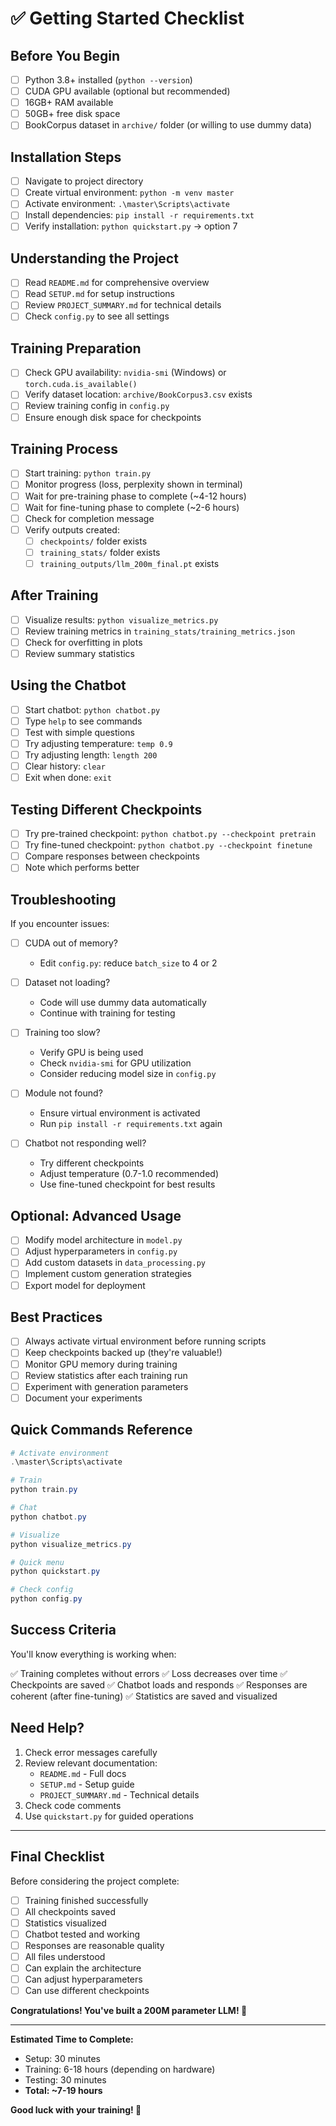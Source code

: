 # ✅ Getting Started Checklist

## Before You Begin

- [ ] Python 3.8+ installed (`python --version`)
- [ ] CUDA GPU available (optional but recommended)
- [ ] 16GB+ RAM available
- [ ] 50GB+ free disk space
- [ ] BookCorpus dataset in `archive/` folder (or willing to use dummy data)

## Installation Steps

- [ ] Navigate to project directory
- [ ] Create virtual environment: `python -m venv master`
- [ ] Activate environment: `.\master\Scripts\activate`
- [ ] Install dependencies: `pip install -r requirements.txt`
- [ ] Verify installation: `python quickstart.py` → option 7

## Understanding the Project

- [ ] Read `README.md` for comprehensive overview
- [ ] Read `SETUP.md` for setup instructions
- [ ] Review `PROJECT_SUMMARY.md` for technical details
- [ ] Check `config.py` to see all settings

## Training Preparation

- [ ] Check GPU availability: `nvidia-smi` (Windows) or `torch.cuda.is_available()`
- [ ] Verify dataset location: `archive/BookCorpus3.csv` exists
- [ ] Review training config in `config.py`
- [ ] Ensure enough disk space for checkpoints

## Training Process

- [ ] Start training: `python train.py`
- [ ] Monitor progress (loss, perplexity shown in terminal)
- [ ] Wait for pre-training phase to complete (~4-12 hours)
- [ ] Wait for fine-tuning phase to complete (~2-6 hours)
- [ ] Check for completion message
- [ ] Verify outputs created:
  - [ ] `checkpoints/` folder exists
  - [ ] `training_stats/` folder exists
  - [ ] `training_outputs/llm_200m_final.pt` exists

## After Training

- [ ] Visualize results: `python visualize_metrics.py`
- [ ] Review training metrics in `training_stats/training_metrics.json`
- [ ] Check for overfitting in plots
- [ ] Review summary statistics

## Using the Chatbot

- [ ] Start chatbot: `python chatbot.py`
- [ ] Type `help` to see commands
- [ ] Test with simple questions
- [ ] Try adjusting temperature: `temp 0.9`
- [ ] Try adjusting length: `length 200`
- [ ] Clear history: `clear`
- [ ] Exit when done: `exit`

## Testing Different Checkpoints

- [ ] Try pre-trained checkpoint: `python chatbot.py --checkpoint pretrain`
- [ ] Try fine-tuned checkpoint: `python chatbot.py --checkpoint finetune`
- [ ] Compare responses between checkpoints
- [ ] Note which performs better

## Troubleshooting

If you encounter issues:

- [ ] CUDA out of memory?
  - Edit `config.py`: reduce `batch_size` to 4 or 2
  
- [ ] Dataset not loading?
  - Code will use dummy data automatically
  - Continue with training for testing
  
- [ ] Training too slow?
  - Verify GPU is being used
  - Check `nvidia-smi` for GPU utilization
  - Consider reducing model size in `config.py`
  
- [ ] Module not found?
  - Ensure virtual environment is activated
  - Run `pip install -r requirements.txt` again
  
- [ ] Chatbot not responding well?
  - Try different checkpoints
  - Adjust temperature (0.7-1.0 recommended)
  - Use fine-tuned checkpoint for best results

## Optional: Advanced Usage

- [ ] Modify model architecture in `model.py`
- [ ] Adjust hyperparameters in `config.py`
- [ ] Add custom datasets in `data_processing.py`
- [ ] Implement custom generation strategies
- [ ] Export model for deployment

## Best Practices

- [ ] Always activate virtual environment before running scripts
- [ ] Keep checkpoints backed up (they're valuable!)
- [ ] Monitor GPU memory during training
- [ ] Review statistics after each training run
- [ ] Experiment with generation parameters
- [ ] Document your experiments

## Quick Commands Reference

```powershell
# Activate environment
.\master\Scripts\activate

# Train
python train.py

# Chat
python chatbot.py

# Visualize
python visualize_metrics.py

# Quick menu
python quickstart.py

# Check config
python config.py
```

## Success Criteria

You'll know everything is working when:

✅ Training completes without errors
✅ Loss decreases over time
✅ Checkpoints are saved
✅ Chatbot loads and responds
✅ Responses are coherent (after fine-tuning)
✅ Statistics are saved and visualized

## Need Help?

1. Check error messages carefully
2. Review relevant documentation:
   - `README.md` - Full docs
   - `SETUP.md` - Setup guide
   - `PROJECT_SUMMARY.md` - Technical details
3. Check code comments
4. Use `quickstart.py` for guided operations

---

## Final Checklist

Before considering the project complete:

- [ ] Training finished successfully
- [ ] All checkpoints saved
- [ ] Statistics visualized
- [ ] Chatbot tested and working
- [ ] Responses are reasonable quality
- [ ] All files understood
- [ ] Can explain the architecture
- [ ] Can adjust hyperparameters
- [ ] Can use different checkpoints

**Congratulations! You've built a 200M parameter LLM! 🎉**

---

**Estimated Time to Complete:**
- Setup: 30 minutes
- Training: 6-18 hours (depending on hardware)
- Testing: 30 minutes
- **Total: ~7-19 hours**

**Good luck with your training! 🚀**
